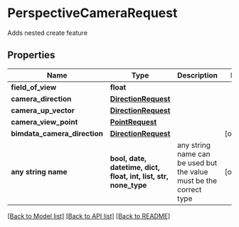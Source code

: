 # PerspectiveCameraRequest

Adds nested create feature

## Properties
Name | Type | Description | Notes
------------ | ------------- | ------------- | -------------
**field_of_view** | **float** |  | 
**camera_direction** | [**DirectionRequest**](DirectionRequest.md) |  | 
**camera_up_vector** | [**DirectionRequest**](DirectionRequest.md) |  | 
**camera_view_point** | [**PointRequest**](PointRequest.md) |  | 
**bimdata_camera_direction** | [**DirectionRequest**](DirectionRequest.md) |  | [optional] 
**any string name** | **bool, date, datetime, dict, float, int, list, str, none_type** | any string name can be used but the value must be the correct type | [optional]

[[Back to Model list]](../README.md#documentation-for-models) [[Back to API list]](../README.md#documentation-for-api-endpoints) [[Back to README]](../README.md)


